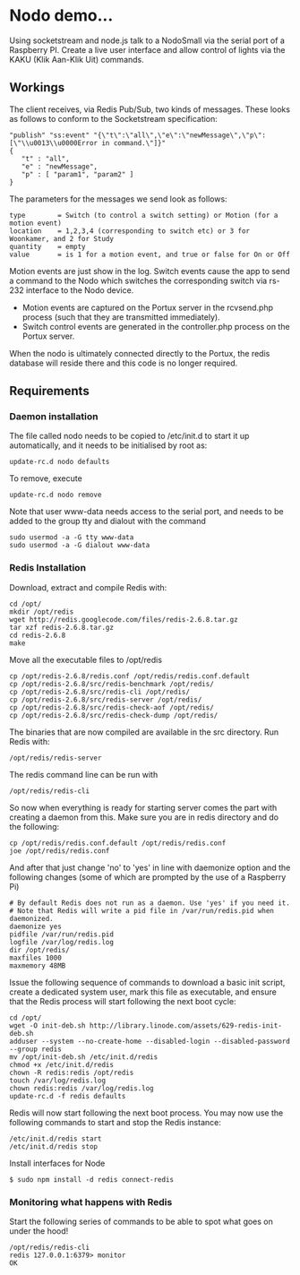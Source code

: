 # Nodo demo... 

Using socketstream and node.js talk to a NodoSmall via the serial port
of a Raspberry PI. Create a live user interface and allow control of 
lights via the KAKU (Klik Aan-Klik Uit) commands.

## Workings

The client receives, via Redis Pub/Sub, two kinds of messages. These looks as follows to conform to the 
Socketstream specification:

    "publish" "ss:event" "{\"t\":\"all\",\"e\":\"newMessage\",\"p\":[\"\\u0013\\u0000Error in command.\"]}"
    {
       "t" : "all",
       "e" : "newMessage",
       "p" : [ "param1", "param2" ]
    }

 The parameters for the messages we send look as follows:
 
    type        = Switch (to control a switch setting) or Motion (for a motion event)
    location    = 1,2,3,4 (corresponding to switch etc) or 3 for Woonkamer, and 2 for Study
    quantity    = empty
    value       = is 1 for a motion event, and true or false for On or Off
    
Motion events are just show in the log. Switch events cause the app to send a command to
the Nodo which switches the corresponding switch via rs-232 interface to the Nodo device.

* Motion events are captured on the Portux server in the rcvsend.php process (such that they
are transmitted immediately).
* Switch control events are generated in the controller.php process on the Portux server.

When the nodo is ultimately connected directly to the Portux, the redis database will
reside there and this code is no longer required.

## Requirements

### Daemon installation
  
The file called nodo needs to be copied to /etc/init.d to start it up automatically,
and it needs to be initialised by root as:

    update-rc.d nodo defaults

To remove, execute

    update-rc.d nodo remove

Note that user www-data needs access to the serial port, and needs to be added to the
group tty and dialout with the command

    sudo usermod -a -G tty www-data
    sudo usermod -a -G dialout www-data

### Redis Installation
Download, extract and compile Redis with:

    cd /opt/
    mkdir /opt/redis
    wget http://redis.googlecode.com/files/redis-2.6.8.tar.gz
    tar xzf redis-2.6.8.tar.gz
    cd redis-2.6.8
    make

Move all the executable files to /opt/redis

    cp /opt/redis-2.6.8/redis.conf /opt/redis/redis.conf.default
    cp /opt/redis-2.6.8/src/redis-benchmark /opt/redis/
    cp /opt/redis-2.6.8/src/redis-cli /opt/redis/
    cp /opt/redis-2.6.8/src/redis-server /opt/redis/
    cp /opt/redis-2.6.8/src/redis-check-aof /opt/redis/
    cp /opt/redis-2.6.8/src/redis-check-dump /opt/redis/

The binaries that are now compiled are available in the src directory. Run Redis with:

    /opt/redis/redis-server
    
The redis command line can be run with

    /opt/redis/redis-cli

So now when everything is ready for starting server comes the part with creating a daemon
from this. Make sure you are in redis directory and do the following:

    cp /opt/redis/redis.conf.default /opt/redis/redis.conf
    joe /opt/redis/redis.conf

And after that just change 'no' to 'yes' in line with daemonize option and the following
changes (some of which are prompted by the use of a Raspberry Pi)

    # By default Redis does not run as a daemon. Use 'yes' if you need it.
    # Note that Redis will write a pid file in /var/run/redis.pid when daemonized.
    daemonize yes
    pidfile /var/run/redis.pid
    logfile /var/log/redis.log
    dir /opt/redis/
    maxfiles 1000
    maxmemory 48MB

Issue the following sequence of commands to download a basic init script, create a
dedicated system user, mark this file as executable, and ensure that the Redis process
will start following the next boot cycle:

    cd /opt/
    wget -O init-deb.sh http://library.linode.com/assets/629-redis-init-deb.sh
    adduser --system --no-create-home --disabled-login --disabled-password --group redis
    mv /opt/init-deb.sh /etc/init.d/redis
    chmod +x /etc/init.d/redis
    chown -R redis:redis /opt/redis
    touch /var/log/redis.log
    chown redis:redis /var/log/redis.log
    update-rc.d -f redis defaults

Redis will now start following the next boot process. You may now use the following
commands to start and stop the Redis instance:

    /etc/init.d/redis start
    /etc/init.d/redis stop

Install interfaces for Node

    $ sudo npm install -d redis connect-redis

### Monitoring what happens with Redis

Start the following series of commands to be able to spot what goes on under the hood!

    /opt/redis/redis-cli
    redis 127.0.0.1:6379> monitor
    OK
    



